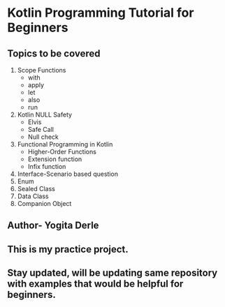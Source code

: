 # Kotlin Programming Tutorial for Beginners 
## Topics to be covered
1. Scope Functions
   - with
   - apply
   - let
   - also
   - run
2. Kotlin NULL Safety
   - Elvis
   - Safe Call
   - Null check
3. Functional Programming in Kotlin   
   - Higher-Order Functions
   - Extension function
   - Infix function
4. Interface-Scenario based question
5. Enum
6. Sealed Class
7. Data Class
8. Companion Object
## Author- Yogita Derle
## This is my practice project.
## Stay updated, will be updating same repository with examples that would be helpful for beginners.
   
